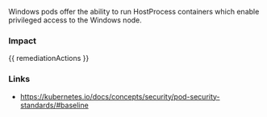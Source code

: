 
Windows pods offer the ability to run HostProcess containers which enable privileged access to the Windows node.

### Impact
<!-- Add Impact here -->

<!-- DO NOT CHANGE -->
{{ remediationActions }}

### Links
- https://kubernetes.io/docs/concepts/security/pod-security-standards/#baseline


